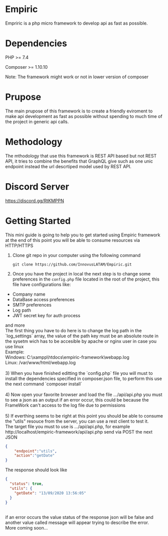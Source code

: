 # Empiric
Empriric is a php micro framework to develop api as fast as possible.

# Dependencies
PHP >= 7.4

Composer >= 1.10.10

Note: The framework might work or not in lower version of composer

# Prupose
The main prupose of this framework is to create a friendly eviroment to make api development as fast as possible without spending to much time of the project in generic api calls.

# Methodology
The mthodology that use this framework is REST API based but not REST API, it tries to combine the benefits that GraphQL give such as one unic endpoint instead the url descrtiped model used by REST API.

# Discord Server
https://discord.gg/RtKMPPN

# Getting Started
This mini guide is going to help you to get started using Empiric framework at the end of this point you will be able to consume resources via HTTP/HTTPS

1) Clone git repo in your computer using the following command
   ```console
   git clone https://github.com/InnovusLATAM/Empiric.git
   ```
2) Once you have the project in local the next step is to change some preferences in the `config.php` file located in the root of the project, this file have configurations like:
<ul>
    <li>Company name</li>
    <li>DataBase access preferences</li>
    <li>SMTP preferences</li>
    <li>Log path</li>
    <li>JWT secret key for auth process</li>
</ul>
and more
<br>
The first thing you have to do here is to change the log path in the `log_settings` array, the value of the path key must be an absolute route in the sysetm wich has to be accesible by apache or nginx user in case you use linux
<br>
Example:
<br>
Windows: C:\xampp\htdocs\empiric-framework\webapp.log
<br>
Linux: /var/www/html/webapp.log
<br>
<br>
3) When you have finished editting the `config.php` file you will must to install the dependencies specified in composer.json file, to perform this use the next command `composer install`
<br>
<br>
4) Now open your favorite browser and load the file .../api/api.php you must to see a json as an output if an error occur, this could be because the FrameWork can't access to the log file due to permissions
<br>
<br>
5) If everthing seems to be right at this point you should be able to consume the "utils" resouce from the server, you can use a rest client to test it.
<br>
The target file you must to use is .../api/api.php, for example http://localhost/empiric-framework/api/api.php send via POST the next JSON
<br>

~~~~json
{
	"endpoint":"utils",
	"action":"getDate"
}
~~~~
The response should look like
~~~~json
{
  "status": true,
  "utils": {
    "getDate": "13/09/2020 13:56:05"
  }
}
~~~~
<br>
if an error occurs the value status of the response json will be false and another value called message will appear trying to describe the error.
<br>
More coming soon...